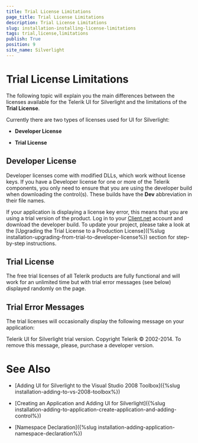```yaml
---
title: Trial License Limitations
page_title: Trial License Limitations
description: Trial License Limitations
slug: installation-installing-license-limitations
tags: trial,license,limitations
publish: True
position: 9
site_name: Silverlight
---
```


# Trial License Limitations



The following topic will explain you the main differences between the licenses available for the Telerik UI for Silverlight and the limitations of the __Trial License__.

Currently there are two types of licenses used for UI for Silverlight:

* __Developer License__

* __Trial License__

## Developer License

Developer licenses come with modified DLLs, which work without license keys. If you have a Developer license for one or more of the Telerik components, you only need to ensure that you are using the developer build when downloading the control(s). These builds have the __Dev__ abbreviation in their file names.

If your application is displaying a license key error, this means that you are using a trial version of the product. Log in to your [Client.net](http://www.Telerik.com/clientnet/) account and download the developer build. To update your project, please take a look at the [Upgrading the Trial License to a Production License]({%slug installation-upgrading-from-trial-to-developer-license%}) section for step-by-step instructions.

## Trial License

The free trial licenses of all Telerik products are fully functional and will work for an unlimited time but with trial error messages (see below) displayed randomly on the page.

## Trial Error Messages

The trial licenses will occasionally display the following message on your application:
        



Telerik UI for Silverlight trial version. Copyright Telerik © 2002-2014. To remove this message, please, purchase a developer version.

# See Also

 * [Adding UI for Silverlight to the Visual Studio 2008 Toolbox]({%slug installation-adding-to-vs-2008-toolbox%})

 * [Creating an Application and Adding UI for Silverlight]({%slug installation-adding-to-application-create-application-and-adding-control%})

 * [Namespace Declaration]({%slug installation-adding-application-namespace-declaration%})
